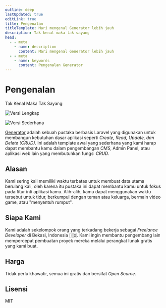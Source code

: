 ```yaml
---
outline: deep
lastUpdated: true
editLink: true
title: Pengenalan
titleTemplate: Mari mengenal Generator lebih jauh
description: Tak kenal maka tak sayang
head:
  - - meta
    - name: description
      content: Mari mengenal Generator lebih jauh
  - - meta
    - name: keywords
      content: Pengenalan Generator
---
```


# Pengenalan
Tak Kenal Maka Tak Sayang

![Versi Lengkap](/full-version-2.png)

![Versi Sederhana](/simple-version.png)

[Generator](https://github.com/Evdigi-INA/generator) adalah sebuah pustaka berbasis Laravel yang digunakan untuk membangun kebutuhan dasar aplikasi seperti _Create, Read, Update, dan Delete (CRUD)_. 
Ini adalah template awal yang sederhana yang kami harap dapat membantu kamu dalam pengembangan _CMS_, Admin Panel, atau aplikasi web lain yang membutuhkan fungsi _CRUD_.

## Alasan
Kami sering kali memiliki waktu terbatas untuk membuat data utama berulang kali, oleh karena itu pustaka ini dapat membantu kamu untuk fokus pada fitur inti aplikasi kamu. 
Alih-alih, kamu dapat menggunakan waktu tersebut untuk tidur, berkumpul dengan teman atau keluarga, bermain video game, atau "menyentuh rumput".

## Siapa Kami
Kami adalah sekelompok orang yang terkadang bekerja sebagai _Freelance Developer_ di Bekasi, Indonesia 🇮🇩. Kami ingin membantu pengembang lain mempercepat pembuatan proyek mereka melalui perangkat lunak gratis yang kami buat.

## Harga
Tidak perlu khawatir, semua ini gratis dan bersifat _Open Source_.

## Lisensi

MIT

